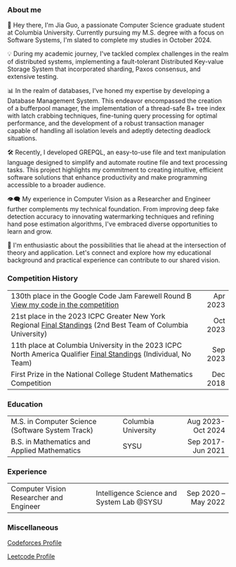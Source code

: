 ### About me
👋 Hey there, I'm Jia Guo, a passionate Computer Science graduate student at Columbia University. Currently pursuing my M.S. degree with a focus on Software Systems, I'm slated to complete my studies in October 2024.

💡 During my academic journey, I've tackled complex challenges in the realm of distributed systems, implementing a fault-tolerant Distributed Key-value Storage System that incorporated sharding, Paxos consensus, and extensive testing.

📊 In the realm of databases, I've honed my expertise by developing a Database Management System. This endeavor encompassed the creation of a bufferpool manager, the implementation of a thread-safe B+ tree index with latch crabbing techniques, fine-tuning query processing for optimal performance, and the development of a robust transaction manager capable of handling all isolation levels and adeptly detecting deadlock situations.

🛠️ Recently, I developed GREPQL, an easy-to-use file and text manipulation language designed to simplify and automate routine file and text processing tasks. This project highlights my commitment to creating intuitive, efficient software solutions that enhance productivity and make programming accessible to a broader audience.

👁️‍🗨️ My experience in Computer Vision as a Researcher and Engineer further complements my technical foundation. From improving deep fake detection accuracy to innovating watermarking techniques and refining hand pose estimation algorithms, I've embraced diverse opportunities to learn and grow.

🚀 I'm enthusiastic about the possibilities that lie ahead at the intersection of theory and application. Let's connect and explore how my educational background and practical experience can contribute to our shared vision. 

### Competition History
| | |
| --- | ---: |
| 130th place in the Google Code Jam Farewell Round B [View my code in the competition](https://zibada.guru/gcj/profile/Jayg000e) | Apr 2023 |
| 21st place in the 2023 ICPC Greater New York Regional [Final Standings](http://acmgnyr.org/year2023/scoreboard_final/index.html) (2nd Best Team of Columbia University) | Oct 2023 |
| 11th place at Columbia University in the 2023 ICPC North America Qualifier [Final Standings](https://naq23.kattis.com/contests/naq23-fall/standings?) (Individual, No Team) | Sep 2023 |
| First Prize in the National College Student Mathematics Competition | Dec 2018 |

### Education  
| | | |
| --- | --- |---: |
| M.S. in Computer Science (Software System Track) |Columbia University |Aug 2023-Oct 2024 |
| B.S. in Mathematics and Applied Mathematics |SYSU |Sep 2017-Jun 2021 |

### Experience  
| | | |
| --- | --- |---: |
|Computer Vision Researcher and Engineer |Intelligence Science and System Lab @SYSU| Sep 2020 – May 2022


### Miscellaneous

[Codeforces Profile](https://codeforces.com/profile/Jayg000e)

[Leetcode Profile](https://leetcode.com/jayg000e/)



